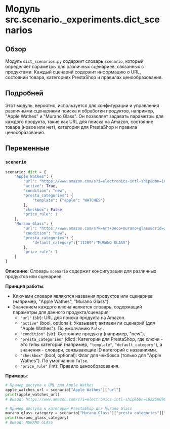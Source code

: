 # Модуль src.scenario._experiments.dict_scenarios

## Обзор

Модуль `dict_scenarios.py` содержит словарь `scenario`, который определяет параметры для различных сценариев, связанных с продуктами. Каждый сценарий содержит информацию о URL, состоянии товара, категориях PrestaShop и правилах ценообразования.

## Подробней

Этот модуль, вероятно, используется для конфигурации и управления различными сценариями поиска и обработки продуктов, например, "Apple Wathes" и "Murano Glass". Он позволяет задавать параметры для каждого продукта, такие как URL для поиска на Amazon, состояние товара (новое или нет), категории для PrestaShop и правила ценообразования.

## Переменные

### `scenario`

```python
scenario: dict = {
    "Apple Wathes": {
        "url": "https://www.amazon.com/s?i=electronics-intl-ship&bbn=16225009011&rh=n%3A2811119011%2Cn%3A2407755011%2Cn%3A7939902011%2Cp_n_is_free_shipping%3A10236242011%2Cp_89%3AApple&dc&ds=v1%3AyDxGiVC9lCk%2BzGvhkah6ZCjaellz7FcqKtRIfFA3o2A&qid=1671818889&rnid=2407755011&ref=sr_nr_n_2",
        "active": True,
        "condition": "new",
        "presta_categories": {
            "template": {"apple": "WATCHES"}
        },
        "checkbox": False,
        "price_rule": 1
    },
    "Murano Glass": {
        "url": "https://www.amazon.com/s?k=Art+Deco+murano+glass&crid=24Q0ZZYVNOQMP&sprefix=art+deco+murano+glass%2Caps%2C230&ref=nb_sb_noss",
        "condition": "new",
        "presta_categories": {
            "default_category":{"11209":"MURANO GLASS"}
        },
        "price_rule": 1
    }
}
```

**Описание**: Словарь `scenario` содержит конфигурации для различных продуктов или сценариев.

**Принцип работы**:
- Ключами словаря являются названия продуктов или сценариев (например, "Apple Wathes", "Murano Glass").
- Значением каждого ключа является словарь, содержащий параметры для данного продукта/сценария:
    - `"url"` (str): URL для поиска продукта на Amazon.
    - `"active"` (bool, optional): Указывает, активен ли сценарий (для "Apple Wathes"). По умолчанию `False`.
    - `"condition"` (str): Состояние продукта (например, "new").
    - `"presta_categories"` (dict): Категории для PrestaShop, где ключи - это типы категорий (например, `"template"`, `"default_category"`), а значения - словари, связывающие ID категорий с названиями.
    - `"checkbox"` (bool, optional): Флаг для чекбокса (только для "Apple Wathes"). По умолчанию `False`.
    - `"price_rule"` (int): Правило ценообразования.

**Примеры**:

```python
# Пример доступа к URL для Apple Wathes
apple_watches_url = scenario["Apple Wathes"]["url"]
print(apple_watches_url)
# Вывод: https://www.amazon.com/s?i=electronics-intl-ship&bbn=16225009011&rh=n%3A2811119011%2Cn%3A2407755011%2Cn%3A7939902011%2Cp_n_is_free_shipping%3A10236242011%2Cp_89%3AApple&dc&ds=v1%3AyDxGiVC9lCk%2BzGvhkah6ZCjaellz7FcqKtRIfFA3o2A&qid=1671818889&rnid=2407755011&ref=sr_nr_n_2

# Пример доступа к категории PrestaShop для Murano Glass
murano_glass_category = scenario["Murano Glass"]["presta_categories"]["default_category"]["11209"]
print(murano_glass_category)
# Вывод: MURANO GLASS